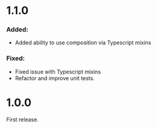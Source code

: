 # 1.1.0

### Added:

* Added ability to use composition via Typescript mixins

### Fixed:

* Fixed issue with Typescript mixins
* Refactor and improve unit tests.

# 1.0.0

First release.